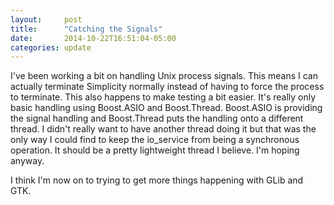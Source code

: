 ```yaml
---
layout:     post
title:      "Catching the Signals"
date:       2014-10-22T16:51:04-05:00
categories: update
---
```


I've been working a bit on handling Unix process signals. This means I can actually terminate Simplicity normally instead of having to force the process to terminate. This also happens to make testing a bit easier. It's really only basic handling using Boost.ASIO and Boost.Thread. Boost.ASIO is providing the signal handling and Boost.Thread puts the handling onto a different thread. I didn't really want to have another thread doing it but that was the only way I could find to keep the io_service from being a synchronous operation. It should be a pretty lightweight thread I believe. I'm hoping anyway.

I think I'm now on to trying to get more things happening with GLib and GTK.

